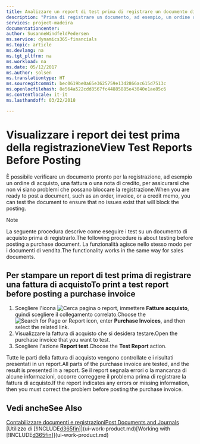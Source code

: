 ```yaml
---
title: Analizzare un report di test prima di registrare un documento di vendita o acquisto | Documenti Microsoft
description: "Prima di registrare un documento, ad esempio, un ordine o una nota di credito, è possibile verificarlo e analizzarlo per controllare se sono presenti errori che potrebbero bloccare la registrazione."
services: project-madeira
documentationcenter: 
author: SusanneWindfeldPedersen
ms.service: dynamics365-financials
ms.topic: article
ms.devlang: na
ms.tgt_pltfrm: na
ms.workload: na
ms.date: 05/12/2017
ms.author: solsen
ms.translationtype: HT
ms.sourcegitcommit: bec0619be0a65e3625759e13d2866ac615d7513c
ms.openlocfilehash: 8e564a522cdd8567fc44885885e43040e1ae85c6
ms.contentlocale: it-it
ms.lasthandoff: 03/22/2018

---
```

# <a name="view-test-reports-before-posting"></a><span data-ttu-id="c33c3-103">Visualizzare i report dei test prima della registrazione</span><span class="sxs-lookup"><span data-stu-id="c33c3-103">View Test Reports Before Posting</span></span>
<span data-ttu-id="c33c3-104">È possibile verificare un documento pronto per la registrazione, ad esempio un ordine di acquisto, una fattura o una nota di credito, per assicurarsi che non vi siano problemi che possano bloccare la registrazione.</span><span class="sxs-lookup"><span data-stu-id="c33c3-104">When you are ready to post a document, such as an order, invoice, or a credit memo, you can test the document to ensure that no issues exist that will block the posting.</span></span>

> [!NOTE]  
>   <span data-ttu-id="c33c3-105">La seguente procedura descrive come eseguire i test su un documento di acquisto prima di registrarlo.</span><span class="sxs-lookup"><span data-stu-id="c33c3-105">The following procedure is about testing before posting a purchase document.</span></span> <span data-ttu-id="c33c3-106">La funzionalità agisce nello stesso modo per i documenti di vendita.</span><span class="sxs-lookup"><span data-stu-id="c33c3-106">The functionality works in the same way for sales documents.</span></span>

## <a name="to-print-a-test-report-before-posting-a-purchase-invoice"></a><span data-ttu-id="c33c3-107">Per stampare un report di test prima di registrare una fattura di acquisto</span><span class="sxs-lookup"><span data-stu-id="c33c3-107">To print a test report before posting a purchase invoice</span></span>
1. <span data-ttu-id="c33c3-108">Scegliere l'icona ![Cerca pagina o report](media/ui-search/search_small.png "icona Cerca pagina o report"), immettere **Fatture acquisto**, quindi scegliere il collegamento correlato.</span><span class="sxs-lookup"><span data-stu-id="c33c3-108">Choose the ![Search for Page or Report](media/ui-search/search_small.png "Search for Page or Report icon") icon, enter **Purchase Invoices**, and then select the related link.</span></span>
2. <span data-ttu-id="c33c3-109">Visualizzare la fattura di acquisto che si desidera testare.</span><span class="sxs-lookup"><span data-stu-id="c33c3-109">Open the purchase invoice that you want to test.</span></span>
3. <span data-ttu-id="c33c3-110">Scegliere l'azione **Report test**.</span><span class="sxs-lookup"><span data-stu-id="c33c3-110">Choose the **Test Report** action.</span></span>  

<span data-ttu-id="c33c3-111">Tutte le parti della fattura di acquisto vengono controllate e i risultati presentati in un report.</span><span class="sxs-lookup"><span data-stu-id="c33c3-111">All parts of the purchase invoice are tested, and the result is presented in a report.</span></span> <span data-ttu-id="c33c3-112">Se il report segnala errori o la mancanza di alcune informazioni, occorre correggere il problema prima di registrare la fattura di acquisto.</span><span class="sxs-lookup"><span data-stu-id="c33c3-112">If the report indicates any errors or missing information, then you must correct the problem before posting the purchase invoice.</span></span>

## <a name="see-also"></a><span data-ttu-id="c33c3-113">Vedi anche</span><span class="sxs-lookup"><span data-stu-id="c33c3-113">See Also</span></span>
[<span data-ttu-id="c33c3-114">Contabilizzare documenti e registrazioni</span><span class="sxs-lookup"><span data-stu-id="c33c3-114">Post Documents and Journals</span></span>](ui-post-documents-journals.md)  
<span data-ttu-id="c33c3-115">[Utilizzo di [!INCLUDE[d365fin](includes/d365fin_md.md)]](ui-work-product.md)</span><span class="sxs-lookup"><span data-stu-id="c33c3-115">[Working with [!INCLUDE[d365fin](includes/d365fin_md.md)]](ui-work-product.md)</span></span>


